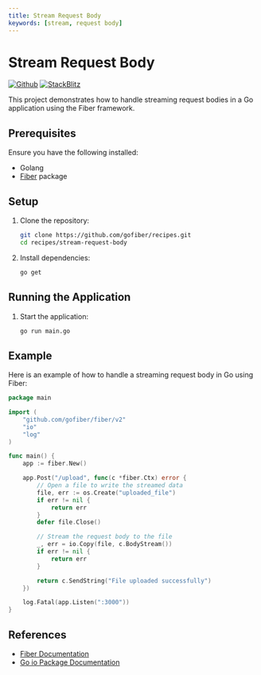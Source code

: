 ```yaml
---
title: Stream Request Body
keywords: [stream, request body]
---
```


# Stream Request Body

[![Github](https://img.shields.io/static/v1?label=&message=Github&color=2ea44f&style=for-the-badge&logo=github)](https://github.com/gofiber/recipes/tree/master/stream-request-body) [![StackBlitz](https://img.shields.io/static/v1?label=&message=StackBlitz&color=2ea44f&style=for-the-badge&logo=StackBlitz)](https://stackblitz.com/github/gofiber/recipes/tree/master/stream-request-body)

This project demonstrates how to handle streaming request bodies in a Go application using the Fiber framework.

## Prerequisites

Ensure you have the following installed:

- Golang
- [Fiber](https://github.com/gofiber/fiber) package

## Setup

1. Clone the repository:

    ```sh
    git clone https://github.com/gofiber/recipes.git
    cd recipes/stream-request-body
    ```

2. Install dependencies:

    ```sh
    go get
    ```

## Running the Application

1. Start the application:

    ```sh
    go run main.go
    ```

## Example

Here is an example of how to handle a streaming request body in Go using Fiber:

```go
package main

import (
    "github.com/gofiber/fiber/v2"
    "io"
    "log"
)

func main() {
    app := fiber.New()

    app.Post("/upload", func(c *fiber.Ctx) error {
        // Open a file to write the streamed data
        file, err := os.Create("uploaded_file")
        if err != nil {
            return err
        }
        defer file.Close()

        // Stream the request body to the file
        _, err = io.Copy(file, c.BodyStream())
        if err != nil {
            return err
        }

        return c.SendString("File uploaded successfully")
    })

    log.Fatal(app.Listen(":3000"))
}
```

## References

- [Fiber Documentation](https://docs.gofiber.io)
- [Go io Package Documentation](https://pkg.go.dev/io)

